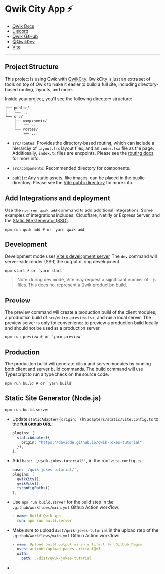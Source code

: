# Qwik City App ⚡️

- [Qwik Docs](https://qwik.dev/)
- [Discord](https://qwik.dev/chat)
- [Qwik GitHub](https://github.com/QwikDev/qwik)
- [@QwikDev](https://twitter.com/QwikDev)
- [Vite](https://vitejs.dev/)

---

## Project Structure
This project is using Qwik with [QwikCity](https://qwik.dev/qwikcity/overview/). QwikCity is just an extra set of tools on top of Qwik to make it easier to build a full site, including directory-based routing, layouts, and more.

Inside your project, you'll see the following directory structure:

```
├── public/
│   └── ...
└── src/
    ├── components/
    │   └── ...
    └── routes/
        └── ...
```

- `src/routes`: Provides the directory-based routing, which can include a hierarchy of `layout.tsx` layout files, and an `index.tsx` file as the page. Additionally, `index.ts` files are endpoints. Please see the [routing docs](https://qwik.dev/qwikcity/routing/overview/) for more info.

- `src/components`: Recommended directory for components.

- `public`: Any static assets, like images, can be placed in the public directory. Please see the [Vite public directory](https://vitejs.dev/guide/assets.html#the-public-directory) for more info.

## Add Integrations and deployment
Use the `npm run qwik add` command to add additional integrations. Some examples of integrations includes: Cloudflare, Netlify or Express Server, and the [Static Site Generator (SSG)](https://qwik.dev/qwikcity/guides/static-site-generation/).

```shell
npm run qwik add # or `yarn qwik add`
```

## Development
Development mode uses [Vite's development server](https://vitejs.dev/). The `dev` command will server-side render (SSR) the output during development.

```shell
npm start # or `yarn start`
```

> Note: during dev mode, Vite may request a significant number of `.js` files. This does not represent a Qwik production build.

## Preview
The preview command will create a production build of the client modules, a production build of `src/entry.preview.tsx`, and run a local server. The preview server is only for convenience to preview a production build locally and should not be used as a production server.

```shell
npm run preview # or `yarn preview`
```

## Production
The production build will generate client and server modules by running both client and server build commands. The build command will use Typescript to run a type check on the source code.

```shell
npm run build # or `yarn build`
```

## Static Site Generator (Node.js)
```shell
npm run build.server
```
* Update `staticAdapter({origin: )` in `adapters/static/vite.config.ts` to the **full Github URL**:
  ```ts
  plugins: [
    staticAdapter({
      origin: "https://davidde.github.io/qwik-jokes-tutorial",
    }),
  ],
  ```
* Add `base: '/qwik-jokes-tutorial/',` in the root `vite.config.ts`:
  ```ts
  base: '/qwik-jokes-tutorial/',
  plugins: [
    qwikCity(),
    qwikVite(),
    tsconfigPaths()
  ],
  ```
* Use `npm run build.server` for the build step in the `.github/workflows/main.yml` Github Action workflow:
  ```yml
  - name: Build Qwik app
    run: npm run build.server
  ```
* Make sure to upload `dist/qwik-jokes-tutorial` in the upload step of the `.github/workflows/main.yml` Github Action workflow:
  ```yml
  - name: Upload build output as an artifact for GitHub Pages
    uses: actions/upload-pages-artifact@v3
    with:
      path: ./dist/qwik-jokes-tutorial
  ```
* 


